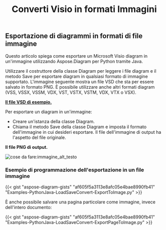 ﻿---
title:  Converti Visio in formati Immagini
linktitle: Converti Visio in immagini
type: docs
weight: 20
url: /it/python-java/convert-visio-to-image/
description: This topic show you how to convert Visio to various images formats using Aspose.Diagram for Python via Java. Convert Visio,VSD, VSS, VDW, VST, VSDX, VSSX, VSTX, VSDM, VSTM, VSSM to PNG, JPEG, BMP images with a poche righe di codice.
---
## **Esportazione di diagrammi in formati di file immagine**
Questo articolo spiega come esportare un Microsoft Visio diagram in un'immagine utilizzando Aspose.Diagram per Python tramite Java.

Utilizzare il costruttore della classe Diagram per leggere i file diagram e il metodo Save per esportare diagram in qualsiasi formato di immagine supportato. L'immagine seguente mostra un file VSD che sta per essere salvato in formato PNG. È possibile utilizzare anche altri formati diagram (VSS, VSSX, VSSM, VDX, VST, VSTX, VSTM, VDX, VTX o VSX).

**[Il file VSD di esempio.](ExportToImage.vsd)**

Per esportare un diagram in un'immagine:

- Creare un'istanza della classe Diagram.
- Chiama il metodo Save della classe Diagram e imposta il formato dell'immagine in cui desideri esportare. Il file dell'immagine di output ha l'aspetto del file originale.

**Il file PNG di output.**

![cose da fare:immagine_alt_testo](ExportToImage.png)
### **Esempio di programmazione dell'esportazione in un file immagine**
{{< gist "aspose-diagram-gists" "af605f5a3113e8afc05e4bae8990fb41" "Examples-PythonJava-LoadSaveConvert-ExportToImage.py" >}}

È anche possibile salvare una pagina particolare come immagine, invece dell'intero documento:

{{< gist "aspose-diagram-gists" "af605f5a3113e8afc05e4bae8990fb41" "Examples-PythonJava-LoadSaveConvert-ExportPageToImage.py" >}}